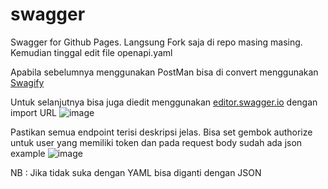 # swagger
Swagger for Github Pages. Langsung Fork saja di repo masing masing. Kemudian tinggal edit file openapi.yaml

Apabila sebelumnya menggunakan PostMan bisa di convert menggunakan [Swagify](https://swagify.io/convert/)

Untuk selanjutnya bisa juga diedit menggunakan [editor.swagger.io](https://editor.swagger.io/) dengan import URL
![image](https://github.com/jscroot/swagger/assets/11188109/d5cc9ae1-e73d-4eaa-929d-dab1f74fe2cd)

Pastikan semua endpoint terisi deskripsi jelas. Bisa set gembok authorize untuk user yang memiliki token dan pada request body sudah ada json example
![image](https://github.com/jscroot/swagger/assets/11188109/346d19b1-6294-4538-a287-d5d271dd2523)

NB : Jika tidak suka dengan YAML bisa diganti dengan JSON
